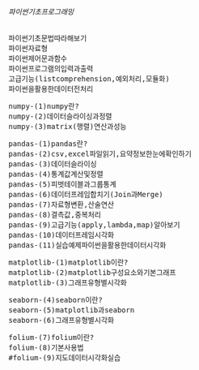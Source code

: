 
###### 파이썬기초프로그래밍
<pre>
파이썬기초문법따라해보기
파이썬자료형
파이썬제어문과함수
파이썬프로그램의입력과출력
고급기능(listcomprehension,예외처리,모듈화)
파이썬을활용한데이터전처리
</pre>
<pre>
numpy-(1)numpy란?
numpy-(2)데이터슬라이싱과정렬
numpy-(3)matrix(행렬)연산과성능
</pre>
<pre>
pandas-(1)pandas란?
pandas-(2)csv,excel파일읽기,요약정보한눈에확인하기
pandas-(3)데이터슬라이싱
pandas-(4)통계값계산및정렬
pandas-(5)피벗테이블과그룹통계
pandas-(6)데이터프레임합치기(Join과Merge)
pandas-(7)자료형변환,산술연산
pandas-(8)결측값,중복처리
pandas-(9)고급기능(apply,lambda,map)알아보기
pandas-(10)데이터프레임시각화
pandas-(11)실습예제파이썬을활용한데이터시각화
</pre>
<pre>
matplotlib-(1)matplotlib이란?
matplotlib-(2)matplotlib구성요소와기본그래프
matplotlib-(3)그래프유형별시각화
</pre>
<pre>
seaborn-(4)seaborn이란?
seaborn-(5)matplotlib과seaborn
seaborn-(6)그래프유형별시각화
</pre>
<pre>
folium-(7)folium이란?
folium-(8)기본사용법
#folium-(9)지도데이터시각화실습
</pre>

